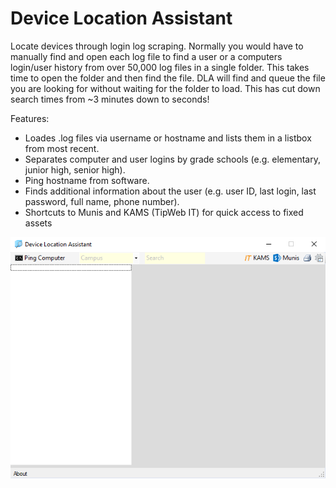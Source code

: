 # Device Location Assistant
Locate devices through login log scraping. Normally you would have to manually find and open each log file to find a user or a computers login/user history from over 50,000 log files in a single folder. This takes time to open the folder and then find the file. DLA will find and queue the file you are looking for without waiting for the folder to load. This has cut down search times from ~3 minutes down to seconds!
 
 Features:
 
 * Loades .log files via username or hostname and lists them in a listbox from most recent.
 * Separates computer and user logins by grade schools (e.g. elementary, junior high, senior high).
 * Ping hostname from software.
 * Finds additional information about the user (e.g. user ID, last login, last password, full name, phone number).
 * Shortcuts to Munis and KAMS (TipWeb IT) for quick access to fixed assets 

![alt text](https://github.com/christian45410/Device-Location-Assistant/blob/main/screenshot.png)
